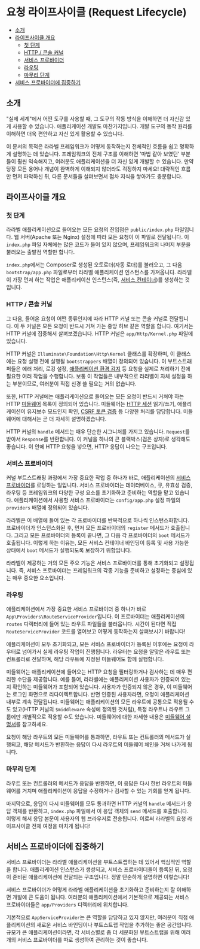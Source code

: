 # 요청 라이프사이클 (Request Lifecycle)

- [소개](#introduction)
- [라이프사이클 개요](#lifecycle-overview)
    - [첫 단계](#first-steps)
    - [HTTP / 콘솔 커널](#http-console-kernels)
    - [서비스 프로바이더](#service-providers)
    - [라우팅](#routing)
    - [마무리 단계](#finishing-up)
- [서비스 프로바이더에 집중하기](#focus-on-service-providers)

<a name="introduction"></a>
## 소개

"실제 세계"에서 어떤 도구를 사용할 때, 그 도구의 작동 방식을 이해하면 더 자신감 있게 사용할 수 있습니다. 애플리케이션 개발도 마찬가지입니다. 개발 도구의 동작 원리를 이해하면 더욱 편안하고 자신 있게 활용할 수 있습니다.

이 문서의 목적은 라라벨 프레임워크가 어떻게 동작하는지 전체적인 흐름을 쉽고 명확하게 설명하는 데 있습니다. 프레임워크의 전체 구조를 이해하면 '마법 같아 보였던' 부분들이 훨씬 익숙해지고, 여러분도 애플리케이션을 더 자신 있게 개발할 수 있습니다. 만약 당장 모든 용어나 개념이 완벽하게 이해되지 않더라도 걱정하지 마세요! 대략적인 흐름만 먼저 파악하신 뒤, 다른 문서들을 살펴보면서 점차 지식을 쌓아가도 충분합니다.

<a name="lifecycle-overview"></a>
## 라이프사이클 개요

<a name="first-steps"></a>
### 첫 단계

라라벨 애플리케이션으로 들어오는 모든 요청의 진입점은 `public/index.php` 파일입니다. 웹 서버(Apache 또는 Nginx) 설정에 따라 모든 요청이 이 파일로 전달됩니다. 이 `index.php` 파일 자체에는 많은 코드가 들어 있지 않으며, 프레임워크의 나머지 부분을 불러오는 출발점 역할만 합니다.

`index.php`에서는 Composer로 생성된 오토로더(자동 로더)를 불러오고, 그 다음 `bootstrap/app.php` 파일로부터 라라벨 애플리케이션 인스턴스를 가져옵니다. 라라벨이 가장 먼저 하는 작업은 애플리케이션 인스턴스(즉, [서비스 컨테이너](/docs/9.x/container))를 생성하는 것입니다.

<a name="http-console-kernels"></a>
### HTTP / 콘솔 커널

그 다음, 들어온 요청이 어떤 종류인지에 따라 HTTP 커널 또는 콘솔 커널로 전달됩니다. 이 두 커널은 모든 요청이 반드시 거쳐 가는 중앙 허브 같은 역할을 합니다. 여기서는 HTTP 커널에 집중해서 살펴보겠습니다. HTTP 커널은 `app/Http/Kernel.php` 파일에 있습니다.

HTTP 커널은 `Illuminate\Foundation\Http\Kernel` 클래스를 확장하며, 이 클래스에는 요청 실행 전에 실행될 `bootstrappers` 배열이 정의되어 있습니다. 이 부트스트래퍼들은 에러 처리, 로깅 설정, [애플리케이션 환경 감지](/docs/9.x/configuration#environment-configuration) 등 요청을 실제로 처리하기 전에 필요한 여러 작업을 수행합니다. 보통 이 작업들은 내부적으로 라라벨이 자체 설정을 하는 부분이므로, 여러분이 직접 신경 쓸 필요는 거의 없습니다.

또한, HTTP 커널에는 애플리케이션으로 들어오는 모든 요청이 반드시 거쳐야 하는 HTTP [미들웨어](/docs/9.x/middleware) 목록이 정의되어 있습니다. 미들웨어는 [HTTP 세션](/docs/9.x/session) 읽기/쓰기, 애플리케이션이 유지보수 모드인지 확인, [CSRF 토큰 검증](/docs/9.x/csrf) 등 다양한 처리를 담당합니다. 미들웨어에 대해서는 곧 더 자세히 설명하겠습니다.

HTTP 커널의 `handle` 메서드는 매우 단순한 시그니처를 가지고 있습니다. `Request`를 받아서 `Response`를 반환합니다. 이 커널을 하나의 큰 블랙박스(검은 상자)로 생각해도 좋습니다. 이 안에 HTTP 요청을 넣으면, HTTP 응답이 나오는 구조입니다.

<a name="service-providers"></a>
### 서비스 프로바이더

커널 부트스트래핑 과정에서 가장 중요한 작업 중 하나가 바로, 애플리케이션의 [서비스 프로바이더](/docs/9.x/providers)를 로딩하는 일입니다. 서비스 프로바이더는 데이터베이스, 큐, 유효성 검증, 라우팅 등 프레임워크의 다양한 구성 요소를 초기화하고 준비하는 역할을 맡고 있습니다. 애플리케이션에서 사용할 서비스 프로바이더는 `config/app.php` 설정 파일의 `providers` 배열에 정의되어 있습니다.

라라벨은 이 배열에 들어 있는 각 프로바이더를 반복적으로 하나씩 인스턴스화합니다. 프로바이더가 인스턴스화된 후, 먼저 모든 프로바이더의 `register` 메서드가 호출됩니다. 그리고 모든 프로바이더의 등록이 끝나면, 그 다음 각 프로바이더의 `boot` 메서드가 호출됩니다. 이렇게 하는 이유는, 모든 서비스 컨테이너 바인딩이 등록 및 사용 가능한 상태에서 `boot` 메서드가 실행되도록 보장하기 위함입니다.

라라벨이 제공하는 거의 모든 주요 기능은 서비스 프로바이더를 통해 초기화되고 설정됩니다. 즉, 서비스 프로바이더는 프레임워크의 각종 기능을 준비하고 설정하는 중심에 있는 매우 중요한 요소입니다.

<a name="routing"></a>
### 라우팅

애플리케이션에서 가장 중요한 서비스 프로바이더 중 하나가 바로 `App\Providers\RouteServiceProvider`입니다. 이 프로바이더는 애플리케이션의 `routes` 디렉터리에 들어 있는 라우트 파일들을 불러옵니다. 시간이 된다면 직접 `RouteServiceProvider` 코드를 열어보고 어떻게 동작하는지 살펴보시기 바랍니다!

애플리케이션이 모두 초기화되고, 모든 서비스 프로바이더가 등록된 이후에는 요청이 라우터로 넘어가서 실제 라우팅 작업이 진행됩니다. 라우터는 요청을 알맞은 라우트 또는 컨트롤러로 전달하며, 해당 라우트에 지정된 미들웨어도 함께 실행합니다.

미들웨어는 애플리케이션에 들어오는 HTTP 요청을 필터링하거나 검사하는 데 매우 편리한 수단을 제공합니다. 예를 들어, 라라벨에는 애플리케이션 사용자가 인증되어 있는지 확인하는 미들웨어가 포함되어 있습니다. 사용자가 인증되지 않은 경우, 이 미들웨어는 로그인 화면으로 리다이렉트합니다. 반면 인증된 사용자라면, 요청이 애플리케이션 내부로 계속 전달됩니다. 미들웨어는 애플리케이션의 모든 라우트에 공통으로 적용될 수도 있고(HTTP 커널의 `$middleware` 속성에 정의된 것처럼), 특정 라우트나 라우트 그룹에만 개별적으로 적용할 수도 있습니다. 미들웨어에 대한 자세한 내용은 [미들웨어 설명서](/docs/9.x/middleware)를 참고하세요.

요청이 해당 라우트의 모든 미들웨어를 통과하면, 라우트 또는 컨트롤러의 메서드가 실행되고, 해당 메서드가 반환하는 응답이 다시 라우트의 미들웨어 체인을 거쳐 나가게 됩니다.

<a name="finishing-up"></a>
### 마무리 단계

라우트 또는 컨트롤러의 메서드가 응답을 반환하면, 이 응답은 다시 한번 라우트의 미들웨어를 거치며 애플리케이션이 응답을 수정하거나 검사할 수 있는 기회를 얻게 됩니다.

마지막으로, 응답이 다시 미들웨어를 모두 통과하면 HTTP 커널의 `handle` 메서드가 응답 객체를 반환하고, `index.php` 파일에서 이 응답 객체의 `send` 메서드를 호출합니다. 이렇게 해서 응답 본문이 사용자의 웹 브라우저로 전송됩니다. 이로써 라라벨의 요청 라이프사이클 전체 여정을 마치게 됩니다!

<a name="focus-on-service-providers"></a>
## 서비스 프로바이더에 집중하기

서비스 프로바이더는 라라벨 애플리케이션을 부트스트랩하는 데 있어서 핵심적인 역할을 합니다. 애플리케이션 인스턴스가 생성되고, 서비스 프로바이더들이 등록된 뒤, 요청이 준비된 애플리케이션에 전달되는 구조입니다. 정말 단순하게 설명하면 이렇습니다!

서비스 프로바이더가 어떻게 라라벨 애플리케이션을 초기화하고 준비하는지 잘 이해하면 개발에 큰 도움이 됩니다. 여러분의 애플리케이션에서 기본적으로 제공되는 서비스 프로바이더들은 `app/Providers` 디렉터리에 위치합니다.

기본적으로 `AppServiceProvider`는 큰 역할을 담당하고 있지 않지만, 여러분이 직접 애플리케이션의 새로운 서비스 바인딩이나 부트스트랩 작업을 추가하는 좋은 공간입니다. 규모가 큰 애플리케이션이라면, 각 서비스별로 좀 더 세분화된 부트스트랩을 위해 여러 개의 서비스 프로바이더를 따로 생성하여 관리하는 것이 좋습니다.